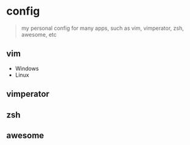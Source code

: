 # config
> my personal config for many apps, such as vim, vimperator, zsh, awesome, etc

## vim
- Windows
- Linux

## vimperator

## zsh

## awesome
